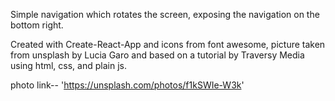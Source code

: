 Simple navigation which rotates the screen, exposing the navigation on the bottom right.

Created with Create-React-App and icons from font awesome, picture taken from unsplash  by Lucia Garo and based on a tutorial by Traversy Media using html, css, and plain js.


photo link-- 'https://unsplash.com/photos/f1kSWIe-W3k'